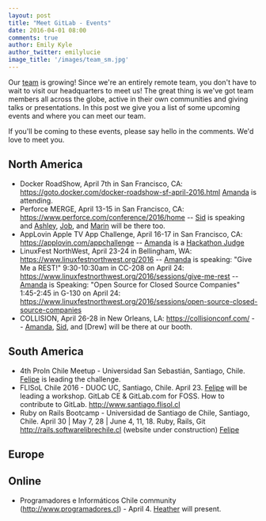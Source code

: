 ```yaml
---
layout: post
title: "Meet GitLab - Events"
date: 2016-04-01 08:00
comments: true
author: Emily Kyle
author_twitter: emilylucie
image_title: '/images/team_sm.jpg'
---
```


Our [team] is growing! Since we're an entirely remote team, you don't have to
wait to visit our headquarters to meet us!
The great thing is we've got team members all across the globe, active in their
own communities and giving talks or presentations.
In this post we give you a list of some upcoming events and where you can
meet our team.

If you'll be coming to these events, please say hello in the comments.
We'd love to meet you.

<!-- more -->

## North America

- Docker RoadShow, April 7th in San Francisco, CA: https://goto.docker.com/docker-roadshow-sf-april-2016.html [Amanda] is attending.
- Perforce MERGE, April 13-15 in San Francisco, CA: https://www.perforce.com/conference/2016/home -- [Sid] is speaking and [Ashley], [Job], and [Marin] will be there too.
- AppLovin Apple TV App Challenge, April 16-17 in San Francisco, CA: https://applovin.com/appchallenge -- [Amanda] is a [Hackathon Judge](https://blog.applovin.com/apple-tv-app-challenge-update-welcoming-riffsy-and-amanda-folson-into-the-fold/)
- LinuxFest NorthWest, April 23-24 in Bellingham, WA: https://www.linuxfestnorthwest.org/2016 -- [Amanda] is speaking: "Give Me a REST!" 9:30-10:30am in CC-208 on April 24: https://www.linuxfestnorthwest.org/2016/sessions/give-me-rest -- [Amanda] is Speaking: "Open Source for Closed Source Companies" 1:45-2:45 in G-130 on April 24: https://www.linuxfestnorthwest.org/2016/sessions/open-source-closed-source-companies
- COLLISION, April 26-28 in New Orleans, LA: https://collisionconf.com/ -- [Amanda], [Sid], and [Drew] will be there at our booth.

## South America

- 4th ProIn Chile Meetup - Universidad San Sebastián, Santiago, Chile. [Felipe] is leading the challenge.
- FLISoL Chile 2016 - DUOC UC, Santiago, Chile. April 23. [Felipe] will be leading a workshop. GitLab CE & GitLab.com for FOSS. How to contribute to GitLab. http://www.santiago.flisol.cl
- Ruby on Rails Bootcamp - Universidad de Santiago de Chile, Santiago, Chile. April 30 | May 7, 28 | June 4, 11, 18. Ruby, Rails, Git http://rails.softwarelibrechile.cl (website under construction) [Felipe]

## Europe


## Online

- Programadores e Informáticos Chile community (http://www.programadores.cl) - April 4. [Heather] will present.


[team]: https://about.gitlab.com/team/
[Amanda]: https://twitter.com/AmbassadorAwsum
[Sid]: https://twitter.com/sytses
[Felipe]: https://twitter.com/juanpintoduran
[Heather]: https://twitter.com/nearlythere
[Ashley]: https://twitter.com/theunquietone
[Marin]: https://twitter.com/maxlazio
[Job]: https://twitter.com/Jobvo

